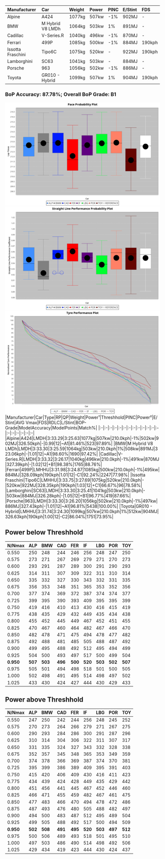 |Manufacturer|Car|Weight|Power|PINC|E/Stint|FDS|
|:-|:-|:-|:-|:-|:-|:-|
|Alpine|A424|1077kg|507kw|-1%|902MJ|-|
|BMW|M Hybrid V8 LMDh|1064kg|503kw|1%|891MJ|-|
|Cadillac|V-Series.R|1040kg|496kw|-1%|870MJ|-|
|Ferrari|499P|1085kg|500kw|-1%|884MJ|190kph|
|Issotta Fraschini|Tipo6C|1075kg|520kw|-|922MJ|190kph|
|Lamborghini|SC63|1041kg|503kw|-|884MJ|-|
|Porsche|963|1056kg|502kw|-1%|886MJ|-|
|Toyota|GR010 - Hybrid|1099kg|507kw|1%|904MJ|190kph|

### BoP Accuracy: 87.78%; Overall BoP Grade: B1
![PACECHART](./IMG/ACOMETHOD.png)
![STRAIGHTLINEPERFORMANCECHART](./IMG/ACOMETHOD_sp.png)
![TYREPERFORMANCECHART](./IMG/ACOMETHOD_tw.png)
|Manufacturer|Car|Type|RP|QP|Weight|Power¹|Threshhold|PINC|Power²|E/Stint|AVG Vmax|FDS|RDLC|L/Stint|BOP-Grade|ModelAccuracy|ModelPoints|Match%|
|:-|:-|:-|:-|:-|:-|:-|:-|:-|:-|:-|:-|:-|:-|:-|:-|:-|:-|:-|
|Alpine|A424|LMDH|3:33.29|3:25.63|1077kg|507kw|210.0kph|-1%|502kw|902MJ|326.50kph|-|0.99|12|~A1|81.46%|523|97.89%|
|BMW|M Hybrid V8 LMDh|LMDH|3:33.30|3:25.59|1064kg|503kw|210.0kph|1%|508kw|891MJ|323.06kph|-|1.01|12|~A1|98.60%|1690|97.42%|
|Cadillac|V-Series.R|LMDH|3:33.32|3:26.17|1040kg|496kw|210.0kph|-1%|491kw|870MJ|327.39kph|-|1.02|12|+B1|98.38%|1765|88.76%|
|Ferrari|499P|LMHHU|3:31.98|3:24.87|1085kg|500kw|210.0kph|-1%|495kw|884MJ|328.09kph|190kph|1.01|12|-C1|92.24%|2247|77.98%|
|Issotta Fraschini|Tipo6C|LMHHU|3:33.75|3:27.69|1075kg|520kw|210.0kph|-|520kw|922MJ|328.35kph|190kph|1.03|12|+C1|66.67%|96|78.58%|
|Lamborghini|SC63|LMDH|3:33.30|3:25.41|1041kg|503kw|210.0kph|-|503kw|884MJ|326.28kph|-|1.05|12|+B1|96.77%|419|87.66%|
|Porsche|963|LMDH|3:33.30|3:26.20|1056kg|502kw|210.0kph|-1%|497kw|886MJ|327.43kph|-|1.01|12|~A1|96.81%|5438|100.00%|
|Toyota|GR010 - Hybrid|LMHHU|3:31.74|3:24.30|1099kg|507kw|210.0kph|1%|512kw|904MJ|326.63kph|190kph|1.00|12|-C2|86.04%|1751|73.95%|

## Power below Threshhold
|N/Nmax|ALP|BMW|CAD|FER|IF|LBG|POR|TOY|
|:-|:-|:-|:-|:-|:-|:-|:-|:-|
|0.550|250|248|244|246|256|248|247|250|
|0.575|273|271|267|269|279|271|270|273|
|0.600|293|291|287|289|300|291|290|293|
|0.625|314|311|307|309|322|311|310|314|
|0.650|335|332|327|330|343|332|331|335|
|0.675|356|353|348|351|365|353|352|356|
|0.700|377|374|369|372|387|374|374|377|
|0.725|399|395|390|393|409|395|395|399|
|0.750|419|416|410|413|430|416|415|419|
|0.775|438|435|429|432|449|435|434|438|
|0.800|455|452|445|449|467|452|451|455|
|0.825|470|467|460|464|482|467|466|470|
|0.850|482|478|471|475|494|478|477|482|
|0.875|492|488|481|485|505|488|487|492|
|0.900|499|495|488|492|512|495|494|499|
|0.925|504|500|493|497|517|500|499|504|
|**0.950**|**507**|**503**|**496**|**500**|**520**|**503**|**502**|**507**|
|0.975|505|501|494|498|518|501|500|505|
|1.000|502|498|491|495|514|498|497|502|
|1.025|433|430|424|427|444|430|429|433|

## Power above Threshhold
|N/Nmax|ALP|BMW|CAD|FER|IF|LBG|POR|TOY|
|:-|:-|:-|:-|:-|:-|:-|:-|:-|
|0.550|247|250|242|244|256|248|245|252|
|0.575|270|273|264|266|279|271|267|275|
|0.600|290|293|284|286|300|291|287|296|
|0.625|310|314|304|306|322|311|307|317|
|0.650|331|335|324|327|343|332|328|338|
|0.675|352|357|345|348|365|353|349|359|
|0.700|374|378|366|369|387|374|370|381|
|0.725|395|399|386|389|409|395|391|403|
|0.750|415|420|406|409|430|416|411|423|
|0.775|434|439|424|428|449|435|429|442|
|0.800|451|456|441|445|467|452|446|460|
|0.825|466|471|455|459|482|467|461|475|
|0.850|477|483|466|470|494|478|472|486|
|0.875|487|493|476|480|505|488|482|497|
|0.900|494|500|483|487|512|495|489|504|
|0.925|499|505|488|492|517|500|494|509|
|**0.950**|**502**|**508**|**491**|**495**|**520**|**503**|**497**|**512**|
|0.975|500|506|489|493|518|501|495|510|
|1.000|497|503|486|490|514|498|492|506|
|1.025|429|434|419|423|444|430|424|437|
